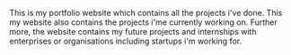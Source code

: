 This is my portfolio website which contains all the projects i've done.
This my website also contains the projects i'me currently working on.
Further more, the website contains my future projects and internships 
with enterprises or organisations including startups i'm working for.